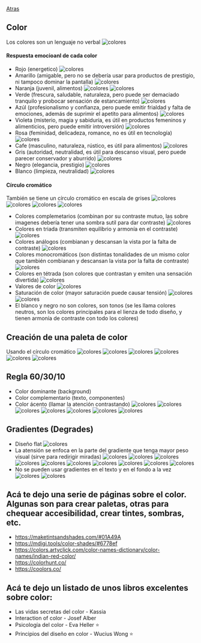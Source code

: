 [Atras](../../README.md)

## Color
Los colores son un lenguaje no verbal
![colores](./img/Captura%20de%20pantalla%20(349).png)

#### Respuesta emocioanl de cada color
- Rojo (energetico)
![colores](./img/Captura%20de%20pantalla%20(350).png)
- Amarillo (amigable, pero no se debería usar para productos de prestigio, ni tampoco dominar la pantalla)
![colores](./img/Captura%20de%20pantalla%20(351).png)
- Naranja (juvenil, alimentos)
![colores](./img/Captura%20de%20pantalla%20(352).png)
![colores](./img/Captura%20de%20pantalla%20(353).png)
- Verde (frescura, saludable, naturaleza, pero puede ser demaciado tranquilo y probocar sensación de estancamiento)
![colores](./img/Captura%20de%20pantalla%20(354).png)
- Azúl (profesionalismo y confianza, pero puede emitir frialdad y falta de emociones, además de suprimir el apetito para alimentos)
![colores](./img/Captura%20de%20pantalla%20(355).png)
- Violeta (misterio, magia y sabiduría, es útil en productos femeninos y alimenticios, pero puede emitir introversión)
![colores](./img/Captura%20de%20pantalla%20(356).png)
- Rosa (feminidad, delicadeza, romance, no es útil en tecnología)
![colores](./img/Captura%20de%20pantalla%20(357).png)
- Cafe (masculino, naturaleza, rústico, es útil para alimentos)
![colores](./img/Captura%20de%20pantalla%20(358).png)
- Gris (autoridad, neutralidad, es útil para descanso visual, pero puede parecer conservador y aburrido)
![colores](./img/Captura%20de%20pantalla%20(359).png)
- Negro (elegancia, prestigio)
![colores](./img/Captura%20de%20pantalla%20(360).png)
- Blanco (limpieza, neutralidad)
![colores](./img/Captura%20de%20pantalla%20(361).png)


#### Círculo cromático
También se tiene un círculo cromático en escala de grises
![colores](./img/Captura%20de%20pantalla%20(362).png)
![colores](./img/Captura%20de%20pantalla%20(363).png)
![colores](./img/Captura%20de%20pantalla%20(364).png)
![colores](./img/Captura%20de%20pantalla%20(365).png)
- Colores complemetarios (combinan por su contraste mutuo, las sobre imagenes debería tener una sombra sutil para dar contraste)
![colores](./img/Captura%20de%20pantalla%20(366).png)
- Colores en triada (transmiten equilibrio y armonía en el contraste)
![colores](./img/Captura%20de%20pantalla%20(367).png)
- Colores análogos (combianan y descansan la vista por la falta de contraste)
![colores](./img/Captura%20de%20pantalla%20(368).png)
- Colores monocromáticos (son distintas tonalidades de un mismo color que también combianan y descansan la vista por la falta de contraste)
![colores](./img/Captura%20de%20pantalla%20(369).png)
- Colores en tétrada (son colores que contrastan y emiten una sensación divertida)
![colores](./img/Captura%20de%20pantalla%20(370).png)
- Valores de color
![colores](./img/Captura%20de%20pantalla%20(395).png)
- Saturación de color (mayor saturación puede causar tensión)
![colores](./img/Captura%20de%20pantalla%20(396).png)
![colores](./img/Captura%20de%20pantalla%20(397).png)
- El blanco y negro no son colores, son tonos (se les llama colores neutros, son los colores principales para el lienza de todo diseño, y tienen armonía de contraste con todo los colores)

## Creación de una paleta de color
Usando el círculo cromático
![colores](./img/Captura%20de%20pantalla%20(398).png)
![colores](./img/Captura%20de%20pantalla%20(399).png)
![colores](./img/Captura%20de%20pantalla%20(400).png)
![colores](./img/Captura%20de%20pantalla%20(401).png)
![colores](./img/Captura%20de%20pantalla%20(402).png)
![colores](./img/Captura%20de%20pantalla%20(403).png)


## Regla 60/30/10
- Color dominante (background)
- Color complementario (texto, componentes)
- Color ácento (llamar la atención contrastando)
![colores](./img/Captura%20de%20pantalla%20(404).png)
![colores](./img/Captura%20de%20pantalla%20(405).png)
![colores](./img/Captura%20de%20pantalla%20(406).png)
![colores](./img/Captura%20de%20pantalla%20(407).png)
![colores](./img/Captura%20de%20pantalla%20(408).png)
![colores](./img/Captura%20de%20pantalla%20(409).png)
![colores](./img/Captura%20de%20pantalla%20(410).png)

## Gradientes (Degrades)
- Diseño flat
![colores](./img/Captura%20de%20pantalla%20(411).png)
- La atensión se enfoca en la parte del gradiente que tenga mayor peso visual (sirve para redirigir miradas)
![colores](./img/Captura%20de%20pantalla%20(412).png)
![colores](./img/Captura%20de%20pantalla%20(413).png)
![colores](./img/Captura%20de%20pantalla%20(414).png)
![colores](./img/Captura%20de%20pantalla%20(415).png)
![colores](./img/Captura%20de%20pantalla%20(416).png)
![colores](./img/Captura%20de%20pantalla%20(417).png)
![colores](./img/Captura%20de%20pantalla%20(418).png)
![colores](./img/Captura%20de%20pantalla%20(419).png)
![colores](./img/Captura%20de%20pantalla%20(420).png)
![colores](./img/Captura%20de%20pantalla%20(421).png)
- No se pueden usar gradientes en el texto y en el fondo a la vez
![colores](./img/Captura%20de%20pantalla%20(422).png)
![colores](./img/Captura%20de%20pantalla%20(423).png)


## Acá te dejo una serie de páginas sobre el color. Algunas son para crear paletas, otras para chequear accesibilidad, crear tintes, sombras, etc.
- https://maketintsandshades.com/#01A49A
- https://mdigi.tools/color-shades/#6778ef
- https://colors.artyclick.com/color-names-dictionary/color-names/indian-red-color/
- https://colorhunt.co/
- https://coolors.co/


## Acá te dejo un listado de unos libros excelentes sobre color:

- Las vidas secretas del color - Kassia
- Interaction of color - Josef Alber
- Psicología del color - Eva Heller ⭐️
- Principios del diseño en color - Wucius Wong ⭐️